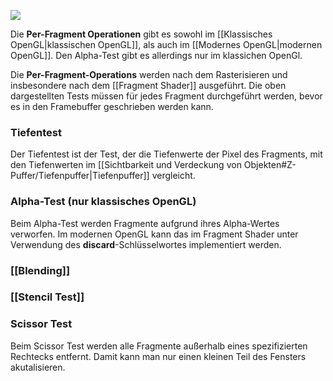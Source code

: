 
![](per_fragment_operations.png)

Die **Per-Fragment Operationen** gibt es sowohl im [[Klassisches OpenGL|klassischen OpenGL]], als auch im [[Modernes OpenGL|modernen OpenGL]].
Den Alpha-Test gibt es allerdings nur im klassichen OpenGl.

Die **Per-Fragment-Operations** werden nach dem Rasterisieren und insbesondere nach dem [[Fragment Shader]] ausgeführt. Die oben dargestellten Tests müssen für jedes Fragment durchgeführt werden, bevor es in den Framebuffer geschrieben werden kann.

### Tiefentest
Der Tiefentest ist der Test, der die Tiefenwerte der Pixel des Fragments, mit den Tiefenwerten im [[Sichtbarkeit und Verdeckung von Objekten#Z-Puffer/Tiefenpuffer|Tiefenpuffer]] vergleicht.

### Alpha-Test (nur klassisches OpenGL)
Beim Alpha-Test werden Fragmente aufgrund ihres Alpha-Wertes verworfen.
Im modernen OpenGL kann das im Fragment Shader unter Verwendung des **discard**-Schlüsselwortes implementiert werden.

### [[Blending]]

### [[Stencil Test]]

### Scissor Test
Beim Scissor Test werden alle Fragmente außerhalb eines spezifizierten Rechtecks entfernt. Damit kann man nur einen kleinen Teil des Fensters akutalisieren.


